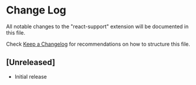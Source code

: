 # Change Log

All notable changes to the "react-support" extension will be documented in this file.

Check [Keep a Changelog](http://keepachangelog.com/) for recommendations on how to structure this file.

## [Unreleased]

- Initial release